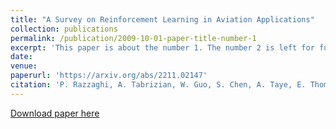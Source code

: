 ```yaml
---
title: "A Survey on Reinforcement Learning in Aviation Applications"
collection: publications
permalink: /publication/2009-10-01-paper-title-number-1
excerpt: 'This paper is about the number 1. The number 2 is left for future work.'
date: 
venue:
paperurl: 'https://arxiv.org/abs/2211.02147'
citation: 'P. Razzaghi, A. Tabrizian, W. Guo, S. Chen, A. Taye, E. Thompson, A. Bregeon, A. Baheri and P. Wei'
---
```


[Download paper here](https://arxiv.org/abs/2211.02147)

<!-- Recommended citation: Your Name, You. (2009). "Paper Title Number 1." <i>Journal 1</i>. 1(1). -->